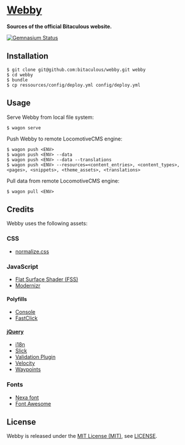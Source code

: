 [Webby]
=======

**Sources of the official Bitaculous website.**

[![Gemnasium Status][Gemnasium Status]][Gemnasium]

Installation
------------

    $ git clone git@github.com:bitaculous/webby.git webby
    $ cd webby
    $ bundle
    $ cp ressources/config/deploy.yml config/deploy.yml

Usage
-----

Serve Webby from local file system:

```shell
$ wagon serve
```

Push Webby to remote LocomotiveCMS engine:

```shell
$ wagon push <ENV>
$ wagon push <ENV> --data
$ wagon push <ENV> --data --translations
$ wagon push <ENV> --resources=<content_entries>, <content_types>, <pages>, <snippets>, <theme_assets>, <translations>
```

Pull data from remote LocomotiveCMS engine:

```shell
$ wagon pull <ENV>
```

Credits
-------

Webby uses the following assets:

### CSS

* [normalize.css]

### JavaScript

* [Flat Surface Shader (FSS)]
* [Modernizr]

#### Polyfills

* [Console]
* [FastClick]

#### [jQuery]

* [i18n]
* [Slick]
* [Validation Plugin]
* [Velocity]
* [Waypoints]

### Fonts

* [Nexa font]
* [Font Awesome]

License
-------

Webby is released under the [MIT License (MIT)], see [LICENSE].

[Console]: https://github.com/h5bp/html5-boilerplate/blob/master/js/plugins.js "Avoid `console` errors in browsers that lack a console."
[FastClick]: https://github.com/ftlabs/fastclick "Polyfill to remove click delays on browsers with touch UIs."
[Flat Surface Shader (FSS)]: http://matthew.wagerfield.com/flat-surface-shader "Flat Surface Shader for rendering lit triangles to a number of contexts including WebGL, Canvas 2D and SVG."
[Font Awesome]: http://fortawesome.github.io/Font-Awesome "The iconic font and CSS toolkit"
[Gemnasium]: https://gemnasium.com/bitaculous/webby "Webby at Gemnasium"
[Gemnasium Status]: http://img.shields.io/gemnasium/bitaculous/webby.svg?style=flat "Gemnasium Status"
[i18n]: https://github.com/recurser/jquery-i18n "A jQuery plugin for doing client-side translations in javascript."
[jQuery]: http://jquery.com "The Write Less, Do More, JavaScript Library."
[LICENSE]: https://raw.githubusercontent.com/bitaculous/webby/master/LICENSE "License"
[MIT License (MIT)]: http://opensource.org/licenses/MIT "The MIT License (MIT)"
[Modernizr]: http://modernizr.com "Modernizr is a JavaScript library that detects HTML5 and CSS3 features in the user’s browser."
[Nexa font]: http://fontfabric.com/nexa-font "Nexa font"
[normalize.css]: http://necolas.github.io/normalize.css "normalize.css"
[Slick]: http://kenwheeler.github.io/slick "The last carousel you'll ever need."
[Validation Plugin]: http://jqueryvalidation.org "Form validation made easy."
[Velocity]: http://velocityjs.org "Accelerated JavaScript animation."
[Waypoints]: http://imakewebthings.com/jquery-waypoints "Waypoints is a jQuery plugin that makes it easy to execute a function whenever you scroll to an element."
[Webby]: https://github.com/bitaculous/webby "Sources of the official Bitaculous website."